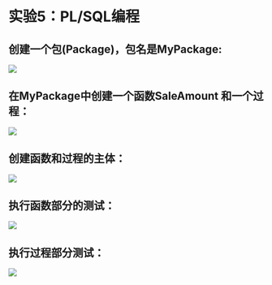 # 实验5：PL/SQL编程

## 创建一个包(Package)，包名是MyPackage:  

![](package.png)

## 在MyPackage中创建一个函数SaleAmount 和一个过程：  

![](process.png)

## 创建函数和过程的主体：  
 
 ![](body.png)
 
## 执行函数部分的测试：  

![](test1.png)

## 执行过程部分测试：  

![](testProc.png)
